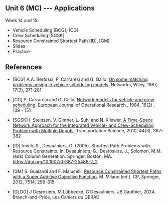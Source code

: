 
## Unit 6 (MC) --- Applications

Week 14 and 15:
- Vehicle Scheduling [BCG]; [CG]
- Crew Scheduling [SGSK]
- Resource Constrained Shortest Path [ID], [GM]
- Slides
- Practice 



## References

- [BCG] A.A. Bertossi, P. Carraresi and G. Gallo. [On some matching
  problems arising in vehicle scheduling
  models](http://dx.doi.org/10.1002/net.3230170303). Networks, Wiley,
  1987, 17(3), 271-281

- [CG] P. Carraresi and G. Gallo. [Network models for vehicle and crew
  scheduling](http://dx.doi.org/10.1016/0377-2217(84)90068-7). European
  Journal of Operational Research , 1984, 16(2) , 139 - 151

- [SGSK] I. Steinzen, V. Gintner, L. Suhl and N. Kliewer. [A Time-Space
  Network Approach for the Integrated Vehicle- and Crew-Scheduling
  Problem with Multiple
  Depots](http://dx.doi.org/10.1287/trsc.1090.0304). Transportation
  Science, 2010, 44(3), 367-382

- [ID] Irnich, S., Desaulniers, G. (2005). Shortest Path Problems with Resource
  Constraints. In: Desaulniers, G., Desrosiers, J., Solomon, M.M. (eds) Column
  Generation. Springer, Boston, MA. https://doi.org/10.1007/0-387-25486-2_2

- [GM] S. Gualandi and F. Malucelli. [Resource Constrained Shortest
  Paths with a Super Additive Objective
  Function](http://dx.doi.org/10.1007/978-3-642-33558-7_24). M. Milano
  (ed.). CP, Springer, 2012, 7514, 299-315

- [DLDG] J Desrosiers, M Lübbecke, G Desaulniers, JB Gauthier, 2024.
  Branch-and-Price, Les Cahiers du GERAD

